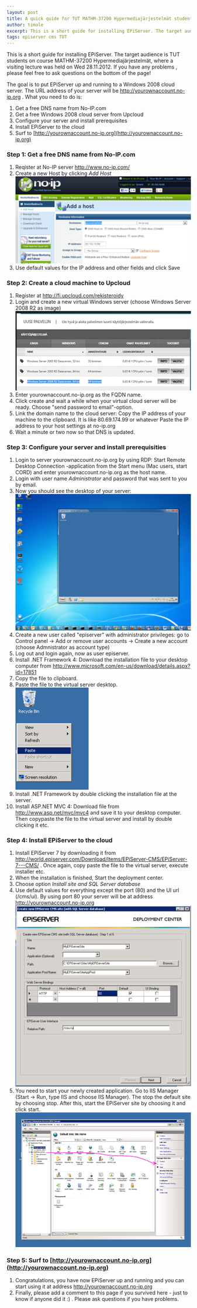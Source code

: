 ```yaml
---
layout: post
title: A quick quide for TUT MATHM-37200 Hypermediajärjestelmät students for installing EPiServer to a cloud server.
author: timole
excerpt: This is a short guide for installing EPiServer. The target audience is TUT students on course MATHM-37200 Hypermediajärjestelmät, where a visiting lecture was held on Wed 28.11.2012. Please feel free to ask questions on installing EPiServer, if you have any problems.
tags: episerver cms TUT
---
```


This is a short guide for installing EPiServer. The target audience is TUT students on course MATHM-37200 Hypermediajärjestelmät, where
a visiting lecture was held on Wed 28.11.2012. If you have any problems , please feel free to ask questions on the bottom of the page!

The goal is to put EPiServer up and running to a Windows 2008 cloud server. The URL address of your server will be http://yourownaccount.no-ip.org . What you need to do is:

1. Get a free DNS name from No-IP.com
2. Get a free Windows 2008 cloud server from Upcloud
3. Configure your server and install prerequisites
4. Install EPiServer to the cloud
5. Surf to [http://yourownaccount.no-ip.org](http://yourownaccount.no-ip.org)


### Step 1: Get a free DNS name from No-IP.com ###
1. Reqister at No-IP server http://www.no-ip.com/
2. Create a new Host by clicking *Add Host*
![no-ip](/img/episerver/no-ip.png)
3. Use default values for the IP address and other fields and click Save

### Step 2: Create a cloud machine to Upcloud ###

1. Register at http://fi.upcloud.com/rekisteroidy
2. Login and create a new virtual Windows server (choose Windows Server 2008 R2 as image)
![upcloud-new-server](/img/episerver/upcloud-new-server.png)
3. Enter yourownaccount.no-ip.org as the FQDN name.
4. Click create and wait a while when your virtual cloud server will be ready. Choose "send password to email"-option.
5. Link the domain name to the cloud server: Copy the IP address of your machine to the clipboard. It is like 80.69.174.99 or whatever Paste the IP address to your host settings at no-ip.org
6. Wait a minute or two now so that DNS is updated.

### Step 3: Configure your server and install prerequisities ###

1. Login to server yourownaccount.no-ip.org by using RDP: Start Remote Desktop Connection -application from the Start menu (Mac users, start CORD) and enter yourownaccount.no-ip.org as the host name.
2. Login with user name *Administrator* and password that was sent to you by email.
3. Now you should see the desktop of your server:
![virtual-server](/img/episerver/virtual-server.png)
4. Create a new user called "episerver" with administrator privileges: go to Control panel -> Add or remove user accounts -> Create a new account (choose Admnistrator as account type)
5. Log out and login again, now as user episerver.
6. Install .NET Framework 4: Download the installation file to your desktop computer from http://www.microsoft.com/en-us/download/details.aspx?id=17851
7. Copy the file to clipboard.
8. Paste the file to the virtual server desktop.
![paste](/img/episerver/paste.png)
9. Install .NET Framework by double clicking the installation file at the server.
10. Install ASP.NET MVC 4: Download file from http://www.asp.net/mvc/mvc4 and save it to your desktop computer. Then copypaste the file to the virtual server and install by double clicking it etc.

### Step 4: Install EPiServer to the cloud ###

1. Install EPiServer 7 by downloading it from http://world.episerver.com/Download/Items/EPiServer-CMS/EPiServer-7---CMS/ . Once again, copy paste the file to the virtual server, execute installer etc.
2. When the installation is finished, Start the deployment center.
3. Choose option *Install site and SQL Server database*
4. Use default values for everything except the port (80) and the UI url (/cms/ui). By using port 80 your server will be at address http://yourownaccount.no-ip.org
![epi-config](/img/episerver/epi-config.png)
5. You need to start your newly created application. Go to IIS Manager (Start -> Run,  type IIS and choose IIS Manager). The stop the default site by choosing stop. After this, start the EPiServer site by choosing it and click start.
![iis-config](/img/episerver/iis-config.png)

### Step 5: Surf to [http://yourownaccount.no-ip.org](http://yourownaccount.no-ip.org) ###

1. Congratulations, you have now EPiServer up and running and you can start using it at address http://yourownaccount.no-ip.org
2. Finally, please add a comment to this page if you survived here - just to know if anyone did it :) . Please ask questions if you have problems.
